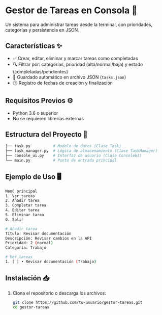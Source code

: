 # Gestor de Tareas en Consola 📝

Un sistema para administrar tareas desde la terminal, con prioridades, categorías y persistencia en JSON.

## Características ✨
- ✅ Crear, editar, eliminar y marcar tareas como completadas
- 🔍 Filtrar por: categorías, prioridad (alta/normal/baja) y estado (completadas/pendientes)
- 💾 Guardado automático en archivo JSON (`tasks.json`)
- 🕒 Registro de fechas de creación y finalización

## Requisitos Previos ⚙️
- Python 3.6 o superior
- No se requieren librerías externas

## Estructura del Proyecto 📂
```bash
├── task.py          # Modelo de datos (Clase Task)
├── task_manager.py  # Lógica de almacenamiento (Clase TaskManager)
├── console_ui.py    # Interfaz de usuario (Clase ConsoleUI)
└── main.py          # Punto de entrada principal
```

## Ejemplo de Uso 🖥️
```bash
Menú principal
1. Ver tareas
2. Añadir tarea
3. Completar tarea
4. Editar tarea
5. Eliminar tarea
0. Salir

# Añadir tarea
Título: Revisar documentación
Descripción: Revisar cambios en la API
Prioridad: 2 (normal)
Categoría: Trabajo

# Ver tareas
1. [ ] • Revisar documentación (Trabajo)

```
## Instalación 📥
1. Clona el repositorio o descarga los archivos:
   ```bash
   git clone https://github.com/tu-usuario/gestor-tareas.git
   cd gestor-tareas  
